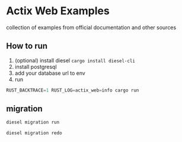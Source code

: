 # Actix Web Examples

collection of examples from official documentation and other sources

## How to run

1. (optional) install diesel ``cargo install diesel-cli``
2. install postgresql
3. add  your database url to env
4. run

``` rust
RUST_BACKTRACE=1 RUST_LOG=actix_web=info cargo run
```

## migration

``` bash
diesel migration run
```

``` bash
diesel migration redo
```
